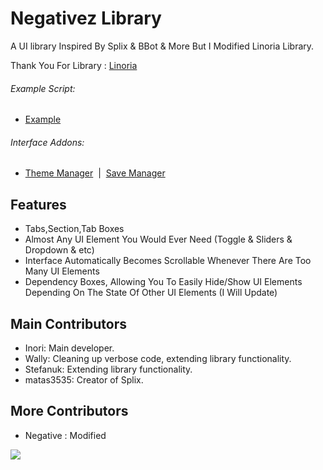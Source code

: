 # Negativez Library
A UI library Inspired By Splix & BBot & More But I Modified Linoria Library.

Thank You For Library : [Linoria](https://github.com/violin-suzutsuki/LinoriaLib)

###### Example Script: 
* [Example](Example.lua)

###### Interface Addons:
* [Theme Manager](addons/ThemeManager.lua)&nbsp;&nbsp;|&nbsp;&nbsp;[Save Manager](addons/SaveManager.lua) 

## Features
- Tabs,Section,Tab Boxes
- Almost Any UI Element You Would Ever Need (Toggle & Sliders & Dropdown & etc)
- Interface Automatically Becomes Scrollable Whenever There Are Too Many UI Elements
- Dependency Boxes, Allowing You To Easily Hide/Show UI Elements Depending On The State Of Other UI Elements (I Will Update)

## Main Contributors
- Inori: Main developer.
- Wally: Cleaning up verbose code, extending library functionality.
- Stefanuk: Extending library functionality.
- matas3535: Creator of Splix.

## More Contributors
- Negative : Modified

<img src="https://cdn.discordapp.com/attachments/1009079693682692166/1105111375723905054/IMG_0371.png"/>
